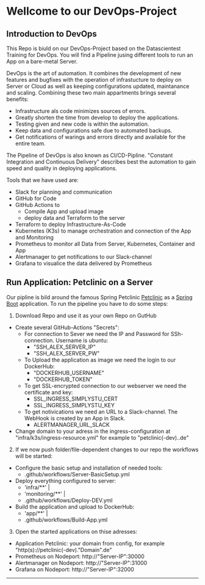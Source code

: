 
# Wellcome to our DevOps-Project 

## Introduction to DevOps

This Repo is biuld on our DevOps-Project based on the Datascientest Training for DevOps.
You will find a Pipeline jusing different tools to run an App on a bare-metal Server.

DevOps is the art of automation. It combines the development of new features and bugfixes with the operation of infrastucture to deploy on Server or Cloud as well as keeping configurations updated, maintanance and scaling.
Combining these two main appartments brings several benefits:

- Infrastructure als code minimizes sources of errors.
- Greatly shorten the time from develop to deploy the applications.
- Testing given and new code is within the automation.
- Keep data and configurations safe due to automated backups.
- Get notifications of warings and errors directly and available for the entire team.

The Pipeline of DevOps is also known as CI/CD-Pipline. "Constant Integration and Continuous Delivery" describes best the automation to gain speed and quality in deploying applications.

Tools that we have used are:
- Slack for planning and communication
- GitHub for Code
- GitHub Actions to
  - Compile App and upload image
  - deploy data and Terraform to the server
- Terraform to deploy Infrastructure-As-Code
- Kubernetes (K3s) to manage orchestration and connection of the App and Monitoring
- Prometheus to monitor all Data from Server, Kubernetes, Container and App
- Alertmanager to get notifications to our Slack-channel
- Grafana to visualice the data delivered by Prometheus

## Run Application: Petclinic on a Server

Our pipline is bild around the famous Spring Petclinic [Petclinic](https://github.com/spring-projects/spring-petclinic) as a [Spring Boot](https://spring.io/guides/gs/spring-boot) application.
To run the pipeline you have to do some steps:

1. Download Repo and use it as your own Repo on GutHub
  - Create several GitHub-Actions "Secrets":
    - For connection to Sever we need the IP and Password for SSh-connection. Username is ubuntu:
      - "SSH_ALEX_SERVER_IP"
      - "SSH_ALEX_SERVER_PW"
    - To Upload the application as image we need the login to our DockerHub:
      - "DOCKERHUB_USERNAME"
      - "DOCKERHUB_TOKEN"
    - To get SSL-encrypted connection to our webserver we need the certificate and key:
      - SSL_INGRESS_SIMPLYSTU_CERT
      - SSL_INGRESS_SIMPLYSTU_KEY
    - To get notivications we need an URL to a Slack-channel. The WebHook is created by an App in Slack.
      - ALERTMANAGER_URL_SLACK
  - Change domain to your adress in the ingress-configuration at "infra/k3s/ingress-resource.yml" for example to "petclinic(-dev).<webserver>.de"

2. If we now push folder/file-dependent changes to our repo the workflows will be started:
  - Configure the basic setup and installation of needed tools:
    - .github/workflows/Server-BasicSetup.yml
  - Deploy everything configured to server: 
    - 'infra/**' |
    - 'monitoring/**' |
    - .github/workflows/Deploy-DEV.yml
  - Build the application and upload to DockerHub:
    - 'app/**' |
    - .github/workflows/Build-App.yml
    
3. Open the started applications on thise adresses:
  - Application Petclinic: your domain from config, for example "http(s)://petclinic(-dev)."Domain".de"
  - Prometheus on Nodeport: http://"Server-IP":30000
  - Alertmanager on Nodeport: http://"Server-IP":31000
  - Grafana on Nodeport: http://"Server-IP":32000

---